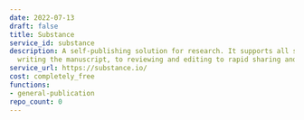 ```yaml
---
date: 2022-07-13
draft: false
title: Substance
service_id: substance
description: A self-publishing solution for research. It supports all stages, from
  writing the manuscript, to reviewing and editing to rapid sharing and public discussion.
service_url: https://substance.io/
cost: completely_free
functions:
- general-publication
repo_count: 0
---
```



